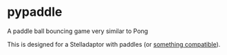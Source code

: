 # pypaddle
A paddle ball bouncing game very similar to Pong

This is designed for a Stelladaptor with paddles (or [something compatible](https://www.thingiverse.com/thing:4223937)).
